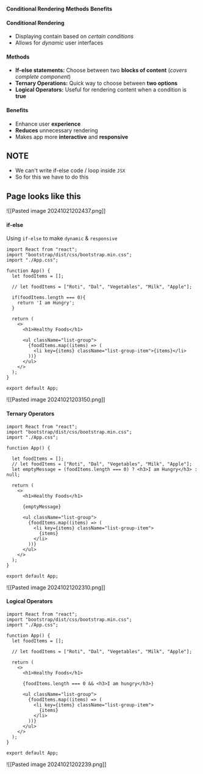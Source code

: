 
**Conditional Rendering**
**Methods**
**Benefits**

#### Conditional Rendering
- Displaying contain based on *certain conditions*
- Allows for *dynamic* user interfaces

#### Methods
- **If-else statements:** Choose between two **blocks of content** (*covers complete component*)
- **Ternary Operations:** Quick way to choose between **two options**
- **Logical Operators:** Useful for rendering content when a condition is **true**

#### Benefits
- Enhance user **experience**
- **Reduces** unnecessary rendering
- Makes app more **interactive** and **responsive**


## NOTE
- We can't write if-else code / loop inside `JSX`
- So for this we have to do this

## Page looks like this
![[Pasted image 20241021202437.png]]


#### if-else

Using `if-else` to make `dynamic` & `responsive`
```JSX
import React from "react";
import "bootstrap/dist/css/bootstrap.min.css";
import "./App.css";

function App() {
  let foodItems = [];

  // let foodItems = ["Roti", "Dal", "Vegetables", "Milk", "Apple"];

  if(foodItems.length === 0){
    return 'I am Hungry';
  }
  
  return (
    <>
      <h1>Healthy Foods</h1>
  
      <ul className="list-group">
        {foodItems.map((items) => (
          <li key={items} className="list-group-item">{items}</li>
        ))}
      </ul>
    </>
  );
}

export default App;
```
![[Pasted image 20241021203150.png]]


#### Ternary Operators
```JSX
import React from "react";
import "bootstrap/dist/css/bootstrap.min.css";
import "./App.css";

function App() {

  let foodItems = [];
  // let foodItems = ["Roti", "Dal", "Vegetables", "Milk", "Apple"];
  let emptyMessage = (foodItems.length === 0) ? <h3>I am Hungry</h3> : null;

  return (
    <>
      <h1>Healthy Foods</h1>

      {emptyMessage}

      <ul className="list-group">
        {foodItems.map((items) => (
          <li key={items} className="list-group-item">
            {items}
          </li>
        ))}
      </ul>
    </>
  );
}

export default App;
```
![[Pasted image 20241021202310.png]]

#### Logical Operators
```JSX
import React from "react";
import "bootstrap/dist/css/bootstrap.min.css";
import "./App.css";

function App() {
  let foodItems = [];

  // let foodItems = ["Roti", "Dal", "Vegetables", "Milk", "Apple"];
  
  return (
    <>
      <h1>Healthy Foods</h1>

      {foodItems.length === 0 && <h3>I am hungry</h3>}

      <ul className="list-group">
        {foodItems.map((items) => (
          <li key={items} className="list-group-item">
            {items}
          </li>
        ))}
      </ul>
    </>
  );
}

export default App;
```
![[Pasted image 20241021202239.png]]


